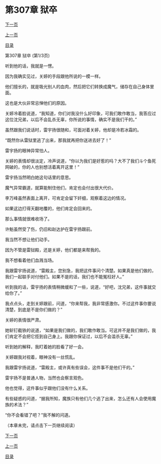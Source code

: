 <h1>第307章   狱卒</h1>
            <div><p><a href="./919_%E7%AC%AC307%E7%AB%A0_%E7%8B%B1%E5%8D%92.md">下一页</a></p><p><a href="./917_%E7%AC%AC306%E7%AB%A0_%E4%B8%80%E7%AE%AD%E5%8F%8C%E9%9B%95.md">上一页</a></p><p><a href="../">目录</a></p></div>
            <div><p>第307章   狱卒 (第1/3页)</p><p>听到他的话，我就是一愣。</p><p>因为我确实见过，关婷的手段跟他所说的一模一样。</p><p>他们擅长的，就是吸光别人的血肉，然后把它们转换成魔气，储存在自己身体里面。</p><p>这也是大伙非常忌惮他们的原因。</p><p>关婷冷着脸说道，“我知道，你们对我没什么好印象，可我们敢作敢当，我答应过这位沈兄弟，以后不会乱杀无辜，你所说的事情，确实不是我们干的。”</p><p>虽然跟我们说话时，雷宇扬很随和，可面对着关婷，他却是冷若冰霜的。</p><p>“既然你从雷狱里逃了出来，那我就再把你送进去好了！”</p><p>雷宇扬的眼神异常怕人。</p><p>关婷的表情却很淡定，冷声说道，“你以为我们是好惹的吗？大不了我们斗个鱼死网破的，你的人也别想活着离开这里！”</p><p>雷宇扬当然明白她这句话里的意思。</p><p>魔气异常霸道，就算能制住他们，肯定也会付出很大代价。</p><p>李万峰虽然表面上离开，可肯定会留下奸细，观察着这边的情况。</p><p>如果这边打得天翻地覆的，他们肯定会回来的。</p><p>那么事情就很难收场了。</p><p>许魁虽然受了伤，仍旧和赵达护在雷宇扬跟前。</p><p>我当然不想让他们动手。</p><p>因为不管是雷狱殿，还是关婷，他们都是来帮我的。</p><p>我不想看着他们血溅当场。</p><p>我跟雷宇扬说道，“雷殿主，您别急，我把这件事问个清楚。如果真是他们做的，我们一起联手对付他们。如果不是的话，我们也不能冤枉好人。”</p><p>听到我的话，雷宇扬的表情稍微缓和了一些，说道，“好吧，沈兄弟，这件事就交给你了。”</p><p>我点点头，走到关婷跟前，问道，“你来帮我，我非常感激你。不过这件事你要说清楚，到底是不是你们做的？”</p><p>关婷的表情很严肃。</p><p>她斩钉截铁的说道，“如果是我们做的，我们敢作敢当。可这并不是我们做的，我们肯定不会把它揽到自己身上。我跟你保证过，以后不会滥杀无辜。”</p><p>听到她的解释，我盯着她的脸看了好一会。</p><p>关婷跟我对视着，眼神没有一丝慌乱。</p><p>我跟雷宇扬说道，“雷殿主，或许真有些误会，这件事不是他们干的。”</p><p>雷宇扬不是普通人物，当然也会察言观色。</p><p>他也觉得，这件事似乎跟他们没有什么关系。</p><p>有些疑惑的问道，“据我所知，魔族只有他们几个逃了出来，怎么还有人会使用魔族的术法？”</p><p>“你不会看错了吧？”我不解的问道。</p><p>（本章未完，请点击下一页继续阅读）</p></div>
            <div><p><a href="./919_%E7%AC%AC307%E7%AB%A0_%E7%8B%B1%E5%8D%92.md">下一页</a></p><p><a href="./917_%E7%AC%AC306%E7%AB%A0_%E4%B8%80%E7%AE%AD%E5%8F%8C%E9%9B%95.md">上一页</a></p><p><a href="../">目录</a></p></div>